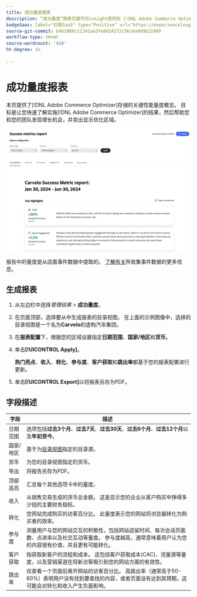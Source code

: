```yaml
---
title: 成功量度报表
description: “成功量度”报表页面可将insight提供到 [!DNL Adobe Commerce Optimizer] 存储的关键性能量度中。
badgeSaas: label="仅限SaaS" type="Positive" url="https://experienceleague.adobe.com/en/docs/commerce/user-guides/product-solutions" tooltip="仅适用于Adobe Commerce as a Cloud Service和Adobe Commerce Optimizer项目(Adobe管理的SaaS基础架构)。"
source-git-commit: b462980c12342ae2fe6d24272c56c6a9d9b21989
workflow-type: tm+mt
source-wordcount: '418'
ht-degree: 1%

---
```


# 成功量度报表

本页提供了[!DNL Adobe Commerce Optimizer]存储的关键性能量度概览。 目标是让您快速了解实施[!DNL Adobe Commerce Optimizer]的结果，然后帮助您和您的团队发现增长机会，并突出显示优化区域。

![成功量度报告](../assets/success-metrics.png)

报告中的量度是从店面事件数据中提取的。 [了解有关](../setup/events/overview.md)所收集事件数据的更多信息。

## 生成报表

1. 从左边栏中选择&#x200B;_管理结果_ > **成功量度**。
1. 在页面顶部，选择要从中生成报表的目录视图。 在上面的示例图像中，选择的目录视图是一个名为&#x200B;**Carvelo**&#x200B;的虚构汽车集团。
1. 在&#x200B;**报表配置**&#x200B;下，根据您的区域设置指定&#x200B;**日期范围**、**国家/地区**&#x200B;和&#x200B;**货币**。
1. 单击&#x200B;**[!UICONTROL Apply]**。

   **热门亮点**、**收入**、**转化**、**参与度**、**客户获取**&#x200B;和&#x200B;**跳出率**&#x200B;都基于您的报表配置进行更新。

1. 单击&#x200B;**[!UICONTROL Export]**&#x200B;以将报表另存为PDF。

## 字段描述

| 字段 | 描述 |
|---|---|
| 日期范围 | 选项包括&#x200B;**过去3个月**、**过去7天**、**过去30天**、**过去6个月**、**过去12个月**&#x200B;以及&#x200B;**年初至今**。 |
| 国家/地区 | 基于为[目录视图](../setup/catalog-view.md)指定的目录源。 |
| 货币 | 为您的目录视图指定的货币。 |
| 导出 | 将报告另存为PDF。 |
| 顶部高亮 | 汇总每个其他选项卡中的量度。 |
| 收入 | 从销售交易生成的货币总金额。 这是显示您的企业从客户购买中挣得多少钱的主要财务指标。 |
| 转化 | 您网站完成购买的访客百分比。 此量度表示您的网站将浏览器转化为购买者的效率。 |
| 参与度 | 测量用户与您的网站交互的积极性，包括网站逗留时间、每次会话页面数、点进率以及社交互动等量度。 参与度越高，通常意味着用户认为您的内容很有价值，并且更有可能转化。 |
| 客户获取 | 指获取新客户的流程和成本。 这包括客户获取成本(CAC)、流量源等量度，以及营销渠道在将新访客吸引到您的网站方面的有效性。 |
| 跳出率 | 仅查看一个页面后离开网站的访客百分比。 高跳出率（通常高于50-60%）表明用户没有找到要查找的内容，或者页面没有达到其预期，这可能会对转化和收入产生负面影响。 |
